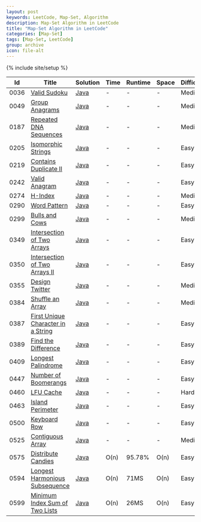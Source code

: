 ```yaml
---
layout: post
keywords: LeetCode, Map-Set, Algorithm
description: Map-Set Algorithm in LeetCode
title: "Map-Set Algorithm in LeetCode"
categories: [Map-Set]
tags: [Map-Set, LeetCode]
group: archive
icon: file-alt
---
```

{% include site/setup %}

|Id  | Title  | Solution   | Time | Runtime |  Space | Difficulty  | Catagory|
 ------------ | ------------ | ------------ | ------------ | ------------ | ------------ | ------------ | ------------
|0036|[Valid Sudoku](https://leetcode.com/problems/valid-sudoku)| [Java](https://algorithm.dun.so/leetcode-36/)  |-|-|-|  Medium |Set|
|0049|[Group Anagrams](https://leetcode.com/problems/group-anagrams)| [Java](https://algorithm.dun.so/leetcode-49/)  |-|-|-|  Medium |Map|
|0187|[Repeated DNA Sequences](https://leetcode.com/problems/repeated-dna-sequences/)| [Java](https://algorithm.dun.so/leetcode-187/)  |-|-|-|  Medium |Map|
|0205|[Isomorphic Strings](https://leetcode.com/problems/isomorphic-strings/) | [Java](https://algorithm.dun.so/leetcode-205/)  |-|-|-|  Easy |Map|
|0219|[Contains Duplicate II](https://leetcode.com/problems/contains-duplicate-ii) | [Java](https://algorithm.dun.so/leetcode-219/)  |-|-|-|  Easy |Map|
|0242|[Valid Anagram](https://leetcode.com/problems/valid-anagram/) | [Java](https://algorithm.dun.so/leetcode-242/)  |-|-|-|  Easy |Map|
|0274|[H-Index](https://leetcode.com/problems/h-index/) | [Java](https://algorithm.dun.so/leetcode-274/)  |-|-|-|  Medium |Map|
|0290|[Word Pattern](https://leetcode.com/problems/word-pattern/) | [Java](https://algorithm.dun.so/leetcode-290)  |-|-|-|  Easy |Map|
|0299|[Bulls and Cows](https://leetcode.com/problems/bulls-and-cows/) | [Java](https://algorithm.dun.so/leetcode-299)  |-|-|-|  Medium |Map|
|0349|[Intersection of Two Arrays](https://leetcode.com/problems/intersection-of-two-arrays/) | [Java](https://algorithm.dun.so/leetcode-349)  |-|-|-|  Easy |Map|
|0350|[Intersection of Two Arrays II](https://leetcode.com/problems/intersection-of-two-arrays-ii) | [Java](https://algorithm.dun.so/leetcode-350)  |-|-|-|  Easy |Map|
|0355|[Design Twitter](https://leetcode.com/problems/design-twitter/) | [Java](https://algorithm.dun.so/leetcode-355)  |-|-|-| Medium |Map|
|0384|[Shuffle an Array](https://leetcode.com/problems/shuffle-an-array/) | [Java](https://algorithm.dun.so/leetcode-384)  |-|-|-| Medium |Set|
|0387|[First Unique Character in a String](https://leetcode.com/problems/first-unique-character-in-a-string/) | [Java](https://algorithm.dun.so/leetcode-387)  |-|-|-| Easy |Map|
|0389|[Find the Difference](https://leetcode.com/problems/find-the-difference) | [Java](https://algorithm.dun.so/leetcode-389)  |-|-|-| Easy |Map|
|0409|[Longest Palindrome](https://leetcode.com/problems/longest-palindrome/) | [Java](https://algorithm.dun.so/leetcode-409)  |-|-|-| Easy |Map|
|0447|[Number of Boomerangs](https://leetcode.com/problems/number-of-boomerangs/) | [Java](https://algorithm.dun.so/leetcode-447)  |-|-|-| Easy |Map|
|0460|[LFU Cache](https://leetcode.com/problems/lfu-cache/) | [Java](https://algorithm.dun.so/leetcode-460)  |-|-|-| Hard |Map|
|0463|[Island Perimeter](https://leetcode.com/problems/island-perimeter/) | [Java](https://algorithm.dun.so/leetcode-463)  |-|-|-| Easy |Map|
|0500|[Keyboard Row](https://leetcode.com/problems/keyboard-row/) | [Java](https://algorithm.dun.so/leetcode-500)  |-|-|-| Easy |Map|
|0525|[Contiguous Array](https://leetcode.com/problems/contiguous-array/) | [Java](https://algorithm.dun.so/leetcode-525)  |-|-|-| Medium |Map|
|0575|[Distribute Candies](https://leetcode.com/problems/distribute-candies)| [Java](https://algorithm.dun.so/leetcode-575/)  | O(n) |95.78%| O(n)  |  Easy |Set|
|0594|[Longest Harmonious Subsequence](https://leetcode.com/problems/longest-harmonious-subsequence/)| [Java](https://algorithm.dun.so/leetcode-594/)  | O(n) |71MS| O(n)  |  Easy |Map|
|0599|[Minimum Index Sum of Two Lists](https://leetcode.com/problems/minimum-index-sum-of-two-lists) | [Java](https://algorithm.dun.so/leetcode-599/)  | O(n) |26MS| O(n)  |  Easy |Map|







